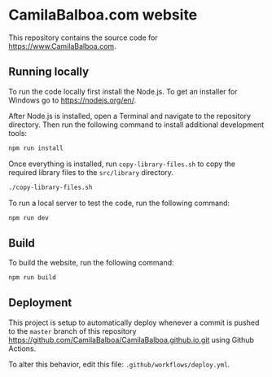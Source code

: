 # CamilaBalboa.com website

This repository contains the source code for <https://www.CamilaBalboa.com>.

## Running locally

To run the code locally first install the Node.js.
To get an installer for Windows go to <https://nodejs.org/en/>.

After Node.js is installed, open a Terminal and navigate to the repository directory.
Then run the following command to install additional development tools:

```bash
npm run install
```

Once everything is installed, run `copy-library-files.sh` to copy the required library files to the `src/library` directory.

```bash
./copy-library-files.sh
```

To run a local server to test the code, run the following command:

```bash
npm run dev
```

## Build

To build the website, run the following command:

```bash
npm run build
```

## Deployment

This project is setup to automatically deploy whenever a commit is pushed to the `master` branch of this repository <https://github.com/CamilaBalboa/CamilaBalboa.github.io.git> using Github Actions.

To alter this behavior, edit this file: `.github/workflows/deploy.yml`.